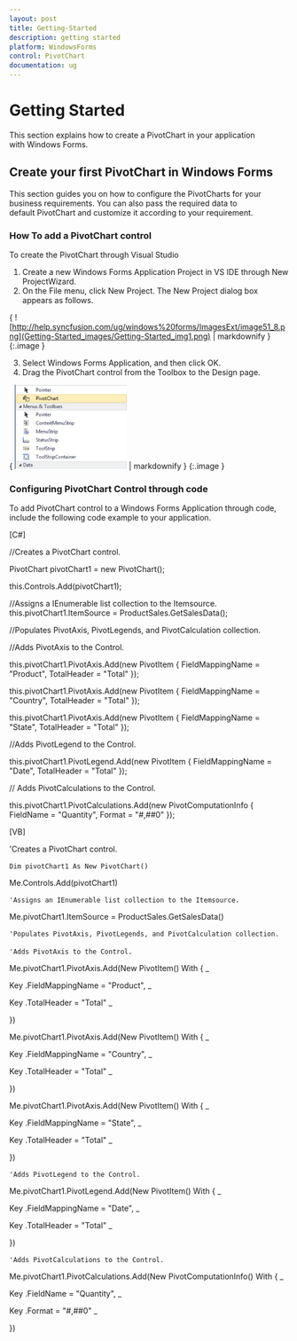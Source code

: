 ```yaml
---
layout: post
title: Getting-Started
description: getting started
platform: WindowsForms
control: PivotChart
documentation: ug
---
```


# Getting Started

This section explains how to create a PivotChart in your application with Windows Forms.

## Create your first PivotChart in Windows Forms

This section guides you on how to configure the PivotCharts for your business requirements. You can also pass the required data to default PivotChart and customize it according to your requirement.

### How To add a PivotChart control 

To create the PivotChart through Visual Studio

1.  Create a new Windows Forms Application Project in VS IDE through New ProjectWizard.
2. On the File menu, click New Project. The New Project dialog box appears as follows.

{ ![http://help.syncfusion.com/ug/windows%20forms/ImagesExt/image51_8.png](Getting-Started_images/Getting-Started_img1.png) | markdownify }
{:.image }


3. Select Windows Forms Application, and then click OK.
4. Drag the PivotChart control from the Toolbox to the Design page.

{ ![](Getting-Started_images/Getting-Started_img2.png) | markdownify }
{:.image }


### Configuring PivotChart Control through code

To add PivotChart control to a Windows Forms Application through code, include the following code example to your application.

[C#]



//Creates a PivotChart control.

PivotChart  pivotChart1 = new PivotChart();

this.Controls.Add(pivotChart1);

//Assigns a IEnumerable list collection to the Itemsource.
this.pivotChart1.ItemSource = ProductSales.GetSalesData();

//Populates PivotAxis, PivotLegends, and PivotCalculation collection.

//Adds PivotAxis to the Control.

this.pivotChart1.PivotAxis.Add(new PivotItem { FieldMappingName = "Product", TotalHeader = "Total" });

this.pivotChart1.PivotAxis.Add(new PivotItem { FieldMappingName = "Country", TotalHeader = "Total" });

this.pivotChart1.PivotAxis.Add(new PivotItem { FieldMappingName = "State", TotalHeader = "Total" });



//Adds PivotLegend to the Control.

this.pivotChart1.PivotLegend.Add(new PivotItem { FieldMappingName = "Date", TotalHeader = "Total" });



// Adds PivotCalculations to the Control.

this.pivotChart1.PivotCalculations.Add(new PivotComputationInfo { FieldName = "Quantity", Format = "#,##0" });



[VB]



'Creates a PivotChart control.

    Dim pivotChart1 As New PivotChart()

Me.Controls.Add(pivotChart1)



    'Assigns an IEnumerable list collection to the Itemsource.

Me.pivotChart1.ItemSource = ProductSales.GetSalesData()



    'Populates PivotAxis, PivotLegends, and PivotCalculation collection.

    'Adds PivotAxis to the Control.

Me.pivotChart1.PivotAxis.Add(New PivotItem() With { _

Key .FieldMappingName = "Product", _

Key .TotalHeader = "Total" _

})

Me.pivotChart1.PivotAxis.Add(New PivotItem() With { _

Key .FieldMappingName = "Country", _

Key .TotalHeader = "Total" _

})

Me.pivotChart1.PivotAxis.Add(New PivotItem() With { _

Key .FieldMappingName = "State", _

Key .TotalHeader = "Total" _

})



    'Adds PivotLegend to the Control.

Me.pivotChart1.PivotLegend.Add(New PivotItem() With { _

Key .FieldMappingName = "Date", _

Key .TotalHeader = "Total" _

})



    'Adds PivotCalculations to the Control.

Me.pivotChart1.PivotCalculations.Add(New PivotComputationInfo() With { _

Key .FieldName = "Quantity", _

Key .Format = "#,##0" _

})



